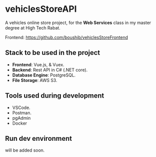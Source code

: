 # vehiclesStoreAPI

A vehicles online store project, for the **Web Services** class in my master degree at High Tech Rabat.

Frontend: <https://github.com/boushib/vehiclesStoreFrontend>

## Stack to be used in the project

- **Frontend**: Vue.js, & Vuex.
- **Backend**: Rest API in C# (.NET core).
- **Database Engine**: PostgreSQL.
- **File Storage**: AWS S3.

## Tools used during development

- VSCode.
- Postman.
- pgAdmin
- Docker

## Run dev environment

will be added soon.
